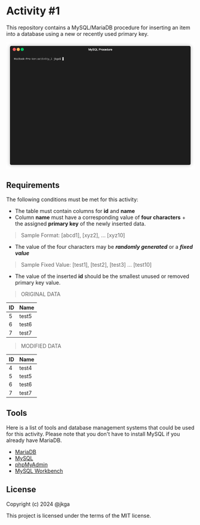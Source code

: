 

# Activity #1
This repository contains a MySQL/MariaDB procedure for inserting an item into a database using a new or recently used primary key.   


![procedure](./assets/img/terminal.gif)

## Requirements
The following conditions must be met for this activity:

- The table must contain columns for **id** and **name**
- Column **name** must have a corresponding value of **four characters** + the assigned **primary key** of the newly inserted data.

> Sample Format: [abcd1], [xyz2], ... [xyz10]

- The value of the four characters may be ***randomly generated*** or a ***fixed value***

> Sample Fixed Value: [test1], [test2], [test3] ... [test10]

- The value of the inserted **id** should be the smallest unused or removed primary key value.

> ORIGINAL DATA

| ID   | Name  |
|---   | ---   |
| 5  |  test5  |
| 6  |  test6  |
| 7  |  test7  |

> MODIFIED DATA

| ID   | Name  |
|---   | ---   |
| 4  |  test4  |
| 5  |  test5  |
| 6  |  test6  |
| 7  |  test7  |


## Tools
Here is a list of tools and database management systems that could be used for this activity. Please note that you don't have to install MySQL if you already have MariaDB.
- [MariaDB](https://mariadb.org/download/?t=mariadb&p=mariadb&r=11.5.2)
- [MySQL](https://dev.mysql.com/downloads/)
- [phpMyAdmin](https://www.phpmyadmin.net/downloads/)
- [MySQL Workbench](https://dev.mysql.com/downloads/workbench/)

## License
Copyright (c) 2024 @jkga   

This project is licensed under the terms of the MIT license.

